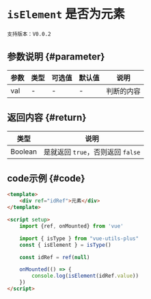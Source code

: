 # `isElement` 是否为元素

`支持版本：V0.0.2`

## 参数说明 {#parameter}

| 参数  | 类型  | 可选值 | 默认值 | 说明    |
|-----|-----|-----|-----|-------|
| val | -   | -   | -   | 判断的内容 |

## 返回内容 {#return}

| 类型      | 说明                       |
|---------|--------------------------|
| Boolean | 是就返回 `true`，否则返回 `false` |

## code示例 {#code}

```html
<template>
    <div ref="idRef">元素</div>
</template>

<script setup>
    import {ref, onMounted} from 'vue'

    import { isType } from "vue-utils-plus"
    const { isElement } = isType()

    const idRef = ref(null)

    onMounted(() => {
        console.log(isElement(idRef.value))
    })
</script>
```
